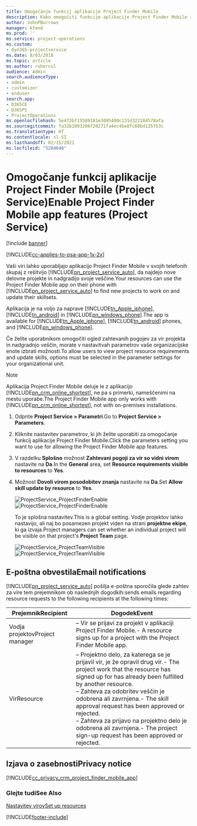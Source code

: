 ```yaml
---
title: Omogočanje funkcij aplikacije Project Finder Mobile
description: Kako omogočiti funkcije aplikacije Project Finder Mobile za rešitev Project Service
author: JohnPBurrows
manager: kfend
ms.prod: ''
ms.service: project-operations
ms.custom:
- dyn365-projectservice
ms.date: 8/03/2018
ms.topic: article
ms.author: ruhercul
audience: Admin
search.audienceType:
- admin
- customizer
- enduser
search.app:
- D365CE
- D365PS
- ProjectOperations
ms.openlocfilehash: 5e4f3bf15589181e3095400c131d322184578afa
ms.sourcegitcommit: fa32b1893286f20271fa4ec4be8fc68bd135f53c
ms.translationtype: HT
ms.contentlocale: sl-SI
ms.lasthandoff: 02/15/2021
ms.locfileid: "5284648"
---
```

# <a name="enable-project-finder-mobile-app-features-project-service"></a><span data-ttu-id="70d40-103">Omogočanje funkcij aplikacije Project Finder Mobile (Project Service)</span><span class="sxs-lookup"><span data-stu-id="70d40-103">Enable Project Finder Mobile app features (Project Service)</span></span>

[!include [banner](../includes/psa-now-project-operations.md)]

[!INCLUDE[cc-applies-to-psa-app-1x-2x](../includes/cc-applies-to-psa-app-1x-2x.md)]

<span data-ttu-id="70d40-104">Vaši viri lahko uporabljajo aplikacijo Project Finder Mobile v svojih telefonih skupaj z rešitvijo [!INCLUDE[pn_project_service_auto](../includes/pn-project-service-auto.md)], da najdejo nove delovne projekte in nadgradijo svoje veščine.</span><span class="sxs-lookup"><span data-stu-id="70d40-104">Your resources can use the Project Finder Mobile app on their phone with [!INCLUDE[pn_project_service_auto](../includes/pn-project-service-auto.md)] to find new projects to work on and update their skillsets.</span></span>  
  
 <span data-ttu-id="70d40-105">Aplikacija je na voljo za naprave [!INCLUDE[tn_Apple_iphone](../includes/tn-apple-iphone.md)], [!INCLUDE[tn_android](../includes/tn-android.md)] in [!INCLUDE[pn_windows_phone](../includes/pn-windows-phone.md)].</span><span class="sxs-lookup"><span data-stu-id="70d40-105">The app is available for [!INCLUDE[tn_Apple_iphone](../includes/tn-apple-iphone.md)], [!INCLUDE[tn_android](../includes/tn-android.md)] phones, and [!INCLUDE[pn_windows_phone](../includes/pn-windows-phone.md)].</span></span>  
    
 <span data-ttu-id="70d40-106">Če želite uporabnikom omogočiti ogled zahtevanih pogojev za vir projekta in nadgradnjo veščin, morate v nastavitvah parametrov vaše organizacijske enote izbrati možnosti.</span><span class="sxs-lookup"><span data-stu-id="70d40-106">To allow users to view project resource requirements and update skills, options must be selected in the parameter settings for your organizational unit.</span></span>
  
> [!NOTE]
>  <span data-ttu-id="70d40-107">Aplikacija Project Finder Mobile deluje le z aplikacijo [!INCLUDE[pn_crm_online_shortest](../includes/pn-crm-online-shortest.md)], ne pa s primerki, nameščenimi na mestu uporabe.</span><span class="sxs-lookup"><span data-stu-id="70d40-107">The Project Finder Mobile app only works with [!INCLUDE[pn_crm_online_shortest](../includes/pn-crm-online-shortest.md)], not with on-premises installations.</span></span>  
  
1. <span data-ttu-id="70d40-108">Odprite **Project Service > Parametri**.</span><span class="sxs-lookup"><span data-stu-id="70d40-108">Go to **Project Service > Parameters**.</span></span>  
  
2. <span data-ttu-id="70d40-109">Kliknite nastavitev parametrov, ki jih želite uporabiti za omogočanje funkcij aplikacije Project Finder Mobile.</span><span class="sxs-lookup"><span data-stu-id="70d40-109">Click the parameters setting you want to use for allowing the Project Finder Mobile app features.</span></span>  
  
3. <span data-ttu-id="70d40-110">V razdelku **Splošno** možnost **Zahtevani pogoji za vir so vidni virom** nastavite na **Da**.</span><span class="sxs-lookup"><span data-stu-id="70d40-110">In the **General** area, set **Resource requirements visible to resources** to **Yes**.</span></span>  
  
4. <span data-ttu-id="70d40-111">Možnost **Dovoli virom posodobitev znanja** nastavite na **Da**.</span><span class="sxs-lookup"><span data-stu-id="70d40-111">Set **Allow skill update by resource** to **Yes**.</span></span>  
  
   <span data-ttu-id="70d40-112">![ProjectService_ProjectFinderEnable](../psa/media/project-service-project-finder-enable.png "ProjectService_ProjectFinderEnable")</span><span class="sxs-lookup"><span data-stu-id="70d40-112">![ProjectService_ProjectFinderEnable](../psa/media/project-service-project-finder-enable.png "ProjectService_ProjectFinderEnable")</span></span>  
  
   <span data-ttu-id="70d40-113">To je splošna nastavitev.</span><span class="sxs-lookup"><span data-stu-id="70d40-113">This is a global setting.</span></span> <span data-ttu-id="70d40-114">Vodje projektov lahko nastavijo, ali naj bo posamezen projekt viden na strani **projektne ekipe**, ki ga izvaja.</span><span class="sxs-lookup"><span data-stu-id="70d40-114">Project managers can set whether an individual project will be visible on that project's **Project Team** page.</span></span>  
  
   <span data-ttu-id="70d40-115">![ProjectService_ProjectTeamVisible](../psa/media/project-service-project-team-visible.png "ProjectService_ProjectTeamVisible")</span><span class="sxs-lookup"><span data-stu-id="70d40-115">![ProjectService_ProjectTeamVisible](../psa/media/project-service-project-team-visible.png "ProjectService_ProjectTeamVisible")</span></span>  
  
## <a name="email-notifications"></a><span data-ttu-id="70d40-116">E-poštna obvestila</span><span class="sxs-lookup"><span data-stu-id="70d40-116">Email notifications</span></span>  
 [!INCLUDE[pn_project_service_auto](../includes/pn-project-service-auto.md)] <span data-ttu-id="70d40-117">pošilja e-poštna sporočila glede zahtev za vire tem prejemnikom ob naslednjih dogodkih:</span><span class="sxs-lookup"><span data-stu-id="70d40-117">sends emails regarding resource requests to the following recipients at the following times:</span></span>  
  
|<span data-ttu-id="70d40-118">Prejemnik</span><span class="sxs-lookup"><span data-stu-id="70d40-118">Recipient</span></span>|<span data-ttu-id="70d40-119">Dogodek</span><span class="sxs-lookup"><span data-stu-id="70d40-119">Event</span></span>|  
|---------------|-----------|  
|<span data-ttu-id="70d40-120">Vodja projektov</span><span class="sxs-lookup"><span data-stu-id="70d40-120">Project manager</span></span>|<span data-ttu-id="70d40-121">– Vir se prijavi za projekt v aplikaciji Project Finder Mobile.</span><span class="sxs-lookup"><span data-stu-id="70d40-121">- A resource signs up for a project with the Project Finder Mobile app.</span></span>|  
|<span data-ttu-id="70d40-122">Vir</span><span class="sxs-lookup"><span data-stu-id="70d40-122">Resource</span></span>|<span data-ttu-id="70d40-123">– Projektno delo, za katerega se je prijavil vir, je že opravil drug vir.</span><span class="sxs-lookup"><span data-stu-id="70d40-123">- The project work that the resource has signed up for has already been fulfilled by another resource.</span></span><br /><span data-ttu-id="70d40-124">– Zahteva za odobritev veščin je odobrena ali zavrnjena.</span><span class="sxs-lookup"><span data-stu-id="70d40-124">- The skill approval request has been approved or rejected.</span></span><br /><span data-ttu-id="70d40-125">– Zahteva za prijavo na projektno delo je odobrena ali zavrnjena.</span><span class="sxs-lookup"><span data-stu-id="70d40-125">- The project sign-up request has been approved or rejected.</span></span>|  
  
## <a name="privacy-notice"></a><span data-ttu-id="70d40-126">Izjava o zasebnosti</span><span class="sxs-lookup"><span data-stu-id="70d40-126">Privacy notice</span></span>  
 [!INCLUDE[cc_privacy_crm_project_finder_mobile_app](../includes/cc-privacy-crm-project-finder-mobile-app.md)]  
  
### <a name="see-also"></a><span data-ttu-id="70d40-127">Glejte tudi</span><span class="sxs-lookup"><span data-stu-id="70d40-127">See Also</span></span>  
 [<span data-ttu-id="70d40-128">Nastavitev virov</span><span class="sxs-lookup"><span data-stu-id="70d40-128">Set up resources</span></span>](../psa/set-up-resources.md)


[!INCLUDE[footer-include](../includes/footer-banner.md)]